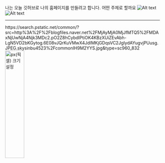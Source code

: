 나는 오늘 깃허브로 나의 훔페이지를 만들려고 합니다. 
어떤 주제로 할까요
![Alt text](/path/to/img.jpg)
![Alt text](
https://search.pstatic.net/common/?src=http%3A%2F%2Fblogfiles.naver.net%2FMjAyMjA0MjJfMTQ5%2FMDAxNjUwNjA4Njk3MDc2.pO2Z8hCybdIPtiOK4KBzXUiZEvAbh-LgN5VD2bKGytog.6E08vJQrKuVMwX4JdIMKjGDqsVC2JgIydAYugvjPUusg.JPEG.skysinbu4523%2FcommonIH9M2YYS.jpg&type=sc960_832
)
<hr/>
https://search.pstatic.net/common/?src=http%3A%2F%2Fblogfiles.naver.net%2FMjAyMjA0MjJfMTQ5%2FMDAxNjUwNjA4Njk3MDc2.pO2Z8hCybdIPtiOK4KBzXUiZEvAbh-LgN5VD2bKGytog.6E08vJQrKuVMwX4JdIMKjGDqsVC2JgIydAYugvjPUusg.JPEG.skysinbu4523%2FcommonIH9M2YYS.jpg&type=sc960_832
<img src="https://search.pstatic.net/common/?src=http%3A%2F%2Fblogfiles.naver.net%2FMjAyMjA1MDNfMTMg%2FMDAxNjUxNTQzNzAwMjMz.jiWjA9VmnPkMFEr1nPqhz83jhQwPuYcJm0-qOIIPYTMg.iknlY4d6hUtYM2gB67VJUoyPk76lzWL-03aajxs9gw8g.JPEG.moly6207%2F20220502_161201.jpg" width="35%" height="30%" title="px(픽셀) 크기 설정"coffee"></img>
